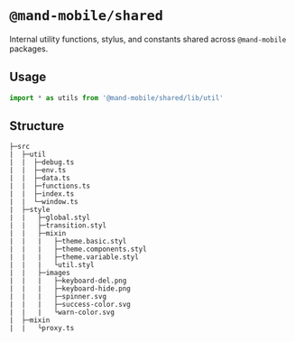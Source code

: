 # `@mand-mobile/shared`

Internal utility functions, stylus, and constants shared across `@mand-mobile` packages.

## Usage

``` typescript
import * as utils from '@mand-mobile/shared/lib/util'
```

## Structure

```
├─src
|  ├─util
|  |  ├─debug.ts
|  |  ├─env.ts
|  |  ├─data.ts
|  |  ├─functions.ts
|  |  ├─index.ts
|  |  └─window.ts
|  ├─style
|  |   ├─global.styl
|  |   ├─transition.styl
|  |   ├─mixin
|  |   |   ├─theme.basic.styl
|  |   |   ├─theme.components.styl
|  |   |   ├─theme.variable.styl
|  |   |   └util.styl
|  |   ├─images
|  |   |   ├─keyboard-del.png
|  |   |   ├─keyboard-hide.png
|  |   |   ├─spinner.svg
|  |   |   ├─success-color.svg
|  |   |   └warn-color.svg
|  ├─mixin
|  |   └proxy.ts
```